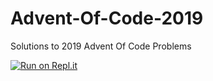 # Advent-Of-Code-2019
Solutions to 2019 Advent Of Code Problems

[![Run on Repl.it](https://repl.it/badge/github/KimofyTheDev/Advent-Of-Code-2019)](https://repl.it/github/KimofyTheDev/Advent-Of-Code-2019)